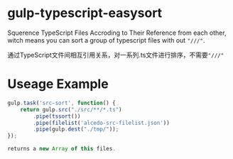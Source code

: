 # gulp-typescript-easysort
Squerence TypeScript Files Accroding to Their Reference from each other,
witch means you can sort a group of typescript files with out <code>"///<reference path="..."/>"</code>.

通过TypeScript文件间相互引用关系，对一系列.ts文件进行排序，不需要<code>"///<reference path="..."/>"</code>

# Useage Example
```javascript
gulp.task('src-sort', function() {
    return gulp.src("./src/**/*.ts")
        .pipe(tssort())
        .pipe(filelist('alcedo-src-filelist.json'))
        .pipe(gulp.dest("./tmp/"));
});

returns a new Array of this files.